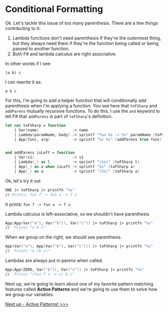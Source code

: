 # Conditional Formatting

Ok.  Let's tackle this issue of too many parenthesis.  There are a few things contributing to it:

1. Lambda functions don't need parenthesis if they're the outermost thing, but they always need them if they're the function being called or being passed to another function.
2. Both F# and lambda calculus are right associative.  

In other words if I see:
    
    (a b) c

I can rewrite it as:

    a b c

For this, I'm going to add a helper function that will conditionally add parenthesis when I'm applying a function.  You see here that ```toFSharp``` and ```addParens``` mutually recursive functions.  To do this, I use the ```and``` keyword to tell F# that ```addParens``` is part of ```toFSharp```'s definition.

```fsharp
let rec toFSharp = function
    | Var(name)               -> name
    | Lambda(paramName, body) -> sprintf "fun %s -> %s" paramName (toFSharp body)
    | App(func, arg)          -> sprintf "%s %s" (addParens true func) (addParens false arg)


and addParens isLeft = function
    | Var(v1)                 -> v1
    | Lambda(_) as l          -> sprintf "(%s)" (toFSharp l)
    | App(_) as a when isLeft -> sprintf "%s" (toFSharp a)
    | App(_) as a             -> sprintf "(%s)" (toFSharp a)
```

Ok, let's try it out

```fsharp
ONE |> toFSharp |> printfn "%s"  
// Prints: fun f -> fun x -> f x
```

It prints: ```fun f -> fun x -> f x```

Lambda calculus is left-associative, so we shouldn't have parenthesis

```fsharp
App(App(Var("a"), Var("b")), Var("c")) |> toFSharp |> printfn "%s"
//  Prints "a b c"
```

When we group on the right, we should see parenthesis.

```fsharp
App(Var("a"), App(Var("b"), Var("c"))) |> toFSharp |> printfn "%s"
//  Prints "a (b c)"
```

Lambdas are always put in parens when called.

```fsharp
App(App(ZERO, Var("b")), Var("c")) |> toFSharp |> printfn "%s"
//  Prints "(fun f x -> x) b c"
```

Next up, we're going to learn about one of my favorite pattern matching features called **Active Patterns** and we're going to use them to solve how we group our variables.

[Next up - Active Patterns! >>>](05-active-patterns.md)
